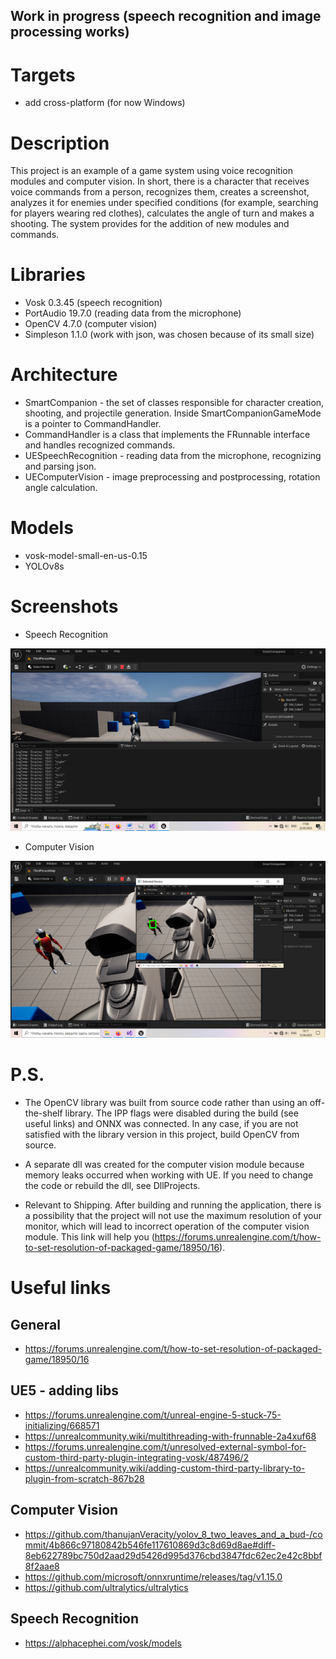 ## Work in progress (speech recognition and image processing works)

# Targets
- add cross-platform (for now Windows)

# Description
This project is an example of a game system using voice recognition modules and computer vision. In short, there is a character that receives voice commands from a person, recognizes them, creates a screenshot, analyzes it for enemies under specified conditions (for example, searching for players wearing red clothes), calculates the angle of turn and makes a shooting. The system provides for the addition of new modules and commands.

# Libraries
- Vosk 0.3.45 (speech recognition)
- PortAudio 19.7.0 (reading data from the microphone)
- OpenCV 4.7.0 (computer vision)
- Simpleson 1.1.0 (work with json, was chosen because of its small size)

# Architecture
- SmartCompanion - the set of classes responsible for character creation, shooting, and projectile generation. Inside SmartCompanionGameMode is a pointer to CommandHandler.
- CommandHandler is a class that implements the FRunnable interface and handles recognized commands. 
- UESpeechRecognition - reading data from the microphone, recognizing and parsing json.
- UEComputerVision - image preprocessing and postprocessing, rotation angle calculation.

# Models
- vosk-model-small-en-us-0.15
- YOLOv8s

# Screenshots
- Speech Recognition

![Image alt](https://github.com/ShadowrunnerLeon/SmartCompanion/raw/main/Screenshots/nlp.png)

- Computer Vision

![Image alt](https://github.com/ShadowrunnerLeon/SmartCompanion/raw/main/Screenshots/cv.png)

# P.S.
- The OpenCV library was built from source code rather than using an off-the-shelf library. The IPP flags were disabled during the build (see useful links) and ONNX was connected. In any case, if you are not satisfied with the library version in this project, build OpenCV from source.

- A separate dll was created for the computer vision module because memory leaks occurred when working with UE. If you need to change the code or rebuild the dll, see DllProjects.

- Relevant to Shipping. After building and running the application, there is a possibility that the project will not use the maximum resolution of your monitor, which will lead to incorrect operation of the computer vision module. This link will help you (https://forums.unrealengine.com/t/how-to-set-resolution-of-packaged-game/18950/16).

# Useful links

## General
- https://forums.unrealengine.com/t/how-to-set-resolution-of-packaged-game/18950/16

## UE5 - adding libs
- https://forums.unrealengine.com/t/unreal-engine-5-stuck-75-initializing/668571
- https://unrealcommunity.wiki/multithreading-with-frunnable-2a4xuf68
- https://forums.unrealengine.com/t/unresolved-external-symbol-for-custom-third-party-plugin-integrating-vosk/487496/2
- https://unrealcommunity.wiki/adding-custom-third-party-library-to-plugin-from-scratch-867b28

## Computer Vision
- https://github.com/thanujanVeracity/yolov_8_two_leaves_and_a_bud-/commit/4b866c97180842b546fe117610869d3c8d69d8ae#diff-8eb622789bc750d2aad29d5426d995d376cbd3847fdc62ec2e42c8bbf8f2aae8
- https://github.com/microsoft/onnxruntime/releases/tag/v1.15.0
- https://github.com/ultralytics/ultralytics

## Speech Recognition
- https://alphacephei.com/vosk/models
